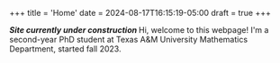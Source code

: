 +++
title = 'Home'
date = 2024-08-17T16:15:19-05:00
draft = true
+++





<b> *Site currently under construction* </b> 
Hi, welcome to this webpage! 
I'm a second-year PhD student at Texas A&M University Mathematics Department, started fall 2023. 
